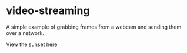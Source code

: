 # video-streaming

A simple example of grabbing frames from a webcam and sending them over a network. 

View the sunset [here](https://live.joshuamoore.dev)
